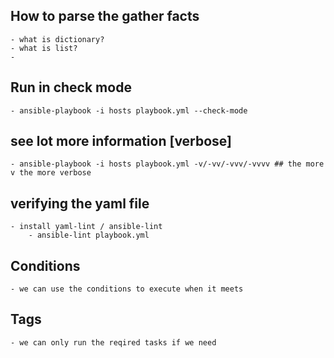 ## How to parse the gather facts
    - what is dictionary?
    - what is list?
    - 

## Run in check mode
    - ansible-playbook -i hosts playbook.yml --check-mode

## see lot more information [verbose]
    - ansible-playbook -i hosts playbook.yml -v/-vv/-vvv/-vvvv ## the more v the more verbose

## verifying the yaml file
    - install yaml-lint / ansible-lint
        - ansible-lint playbook.yml

## Conditions
    - we can use the conditions to execute when it meets

## Tags
    - we can only run the reqired tasks if we need
